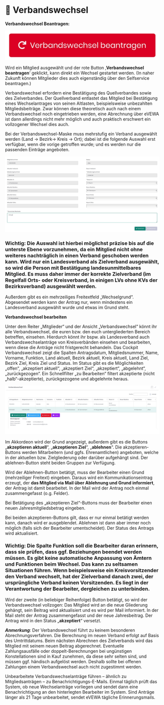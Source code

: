 ﻿# 🔄 Verbandswechsel
**Verbandswechsel Beantragen:**

![](/static/graphicsmvs/1-4-8-verbandswechsel3.jpeg)

Wird ein Mitglied ausgewählt und der rote Button ‚**Verbandswechsel beantragen**‘ geklickt, kann direkt ein Wechsel gestartet werden. (In naher Zukunft können Mitglieder dies auch eigenständig über den Selfservice beantragen.)

Verbandswechsel erfordern eine Bestätigung des Quellverbandes sowie des Zielverbandes. Der Quellverband entlastet das Mitglied bei Bestätigung eines Wechselantrages von seinen Altlasten, beispielsweise unbezahlten Mitgliedsbeiträge. Zwar können diese theoretisch auch nach einem Verbandswechsel noch eingetrieben werden, eine Abrechnung über eVEWA ist dann allerdings nicht mehr möglich und auch praktisch erschwert ein vollzogener Wechsel dies auch.

Bei der Verbandswechsel-Maske muss mehrstufig ein Verband ausgewählt werden (Land -> Bezirk-> Kreis -> Ort); dabei ist die folgende Auswahl erst verfügbar, wenn die vorige getroffen wurde; und es werden nur die passenden Einträge angeboten.

![](/static/graphicsmvs/1-4-8-verbandswechsel.jpeg)

### Wichtig: Die Auswahl ist hierbei möglichst präzise bis auf die unterste Ebene vorzunehmen, da ein Mitglied nicht ohne weiteres nachträglich in einen Verband geschoben werden kann. Wird nur ein Landesverband als Zielverband ausgewählt, so wird die Person mit Bestätigung landesunmittelbares Mitglied. Es muss daher immer der korrekte Zielverband (im Regelfall Orts- oder Kreisverband, in einigen LVs ohne KVs der Bezirksverband) ausgewählt werden.

Außerdem gibt es ein mehrzeiliges Freitextfeld „Wechselgrund“. Abgesendet werden kann der Antrag nur, wenn mindestens ein Landesverband ausgewählt wurde und etwas im Grund steht.

**Verbandswechsel bearbeiten**

Unter dem Reiter „Mitglieder“ und der Ansicht „Verbandswechsel“ könnt ihr alle Verbandswechsel, die euren bzw. den euch untergliederten Bereich betreffen, einsehen. Hierdurch könnt ihr bspw. als Landesverband auch Verbandswechselanträge von Kreisverbänden einsehen und bearbeiten, wenn diese die Anträge nicht fristgerecht behandeln. Das Cockpit Verbandswechsel zeigt die Spalten Antragsdatum, Mitgliedsnummer, Name, Vorname, Funktion, Land aktuell, Bezirk aktuell, Kreis aktuell, Land Ziel, Bezirk Ziel, Kreis Ziel und Status. Im Status gibt es die Möglichkeiten „offen“, „akzeptiert aktuell“, „akzeptiert Ziel“, „akzeptiert“, „abgelehnt“, „zurückgezogen“. Ein Schnellfilter „zu Bearbeiten“ filtert akzeptierte (nicht „halb“-akzeptierte), zurückgezogene und abgelehnte heraus.

![](/static/graphicsmvs/1-4-8-verbandswechsel2.jpeg)

Im Akkordeon wird der Grund angezeigt, außerdem gibt es die Buttons „**akzeptieren aktuell**“, „**akzeptieren Ziel**“, „**ablehnen**“. Die akzeptieren-Buttons werden Mitarbeitern (und ggfs. Ehrenamtlichen) angeboten, welche in der aktuellen bzw. Zielgliederung oder darüber aufgehängt sind. Der ablehnen-Button steht beiden Gruppen zur Verfügung.

Wird der Ablehnen-Button betätigt, muss der Bearbeiter einen Grund (mehrzeiliger Freitext) eingeben. Daraus wird ein Kommunikationseintrag erzeugt, der **das Mitglied via Mail über Ablehnung und Grund informiert**, der Antrag ist damit bearbeitet. In der Mail wird der Antrag noch einmal zusammengefasst (o.g. Felder).

Bei Betätigung des „akzeptieren Ziel“-Buttons muss der Bearbeiter einen neuen Jahresmitgliedsbetrag eingeben.

Bei beiden akzeptieren-Buttons gilt, dass er nur einmal betätigt werden kann, danach wird er ausgeblendet. Ablehnen ist dann aber immer noch möglich (falls sich der Bearbeiter umentscheidet). Der Status des Antrags wird aktualisiert.

### Wichtig: Die Spalte Funktion soll die Bearbeiter daran erinnern, dass sie prüfen, dass ggf. Beziehungen beendet werden müssen. Es gibt keine automatische Anpassung von Ämtern und Funktionen beim Wechsel. Das kann zu seltsamen Situationen führen. Wenn beispielsweise ein Kreisvorsitzender den Verband wechselt, hat der Zielverband danach zwei, der ursprüngliche Verband keinen Vorsitzenden. Es liegt in der Verantwortung der Bearbeiter, dergleichen zu unterbinden.

Wird der zweite (in beliebiger Reihenfolge) Button betätigt, so wird der Verbandswechsel vollzogen: Das Mitglied wird an die neue Gliederung gehängt, sein Beitrag wird aktualisiert und es wird per Mail informiert. In der Mail steht der Antrag zusammengefasst und der neue Jahresbeitrag. Der Antrag wird in den Status „**akzeptiert**“ versetzt.

_**Anmerkung**_: Der Verbandswechsel führt zu keinem besonderen Abrechnungsverfahren. Die Berechnung im neuen Verband erfolgt auf Basis des Umtrittdatums. Beim nächsten Abrechnen des Zielverbands wird das Mitglied mit seinem neuen Beitrag abgerechnet. Eventuelle Zahlungsausfälle oder doppelt-Berechnungen bei ungünstigen Konstellationen sind in Kauf zunehmen, da diese sehr selten sind, und müssen ggf. händisch aufgelöst werden. Deshalb sollte bei offenen Zahlungen einem Verbandswechsel auch nicht zugestimmt werden.

Unbearbeitete Verbandswechselanträge führen – ähnlich zu Mitgliedsanträgen – zu Benachrichtigungs-E-Mails. Einmal täglich prüft das System, ob neue Wechselanträge vorliegen und sendet dann eine Benachrichtigung an den hinterlegten Bearbeiter im System. Sind Anträge länger als 21 Tage unbearbeitet, sendet eVEWA tägliche Erinnerungsmails.
